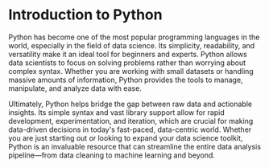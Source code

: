 Introduction to Python
=========================

Python has become one of the most popular programming languages in the world, especially in the field of data science. Its simplicity, readability, and versatility make it an ideal tool for beginners and experts. Python allows data scientists to focus on solving problems rather than worrying about complex syntax. Whether you are working with small datasets or handling massive amounts of information, Python provides the tools to manage, manipulate, and analyze data with ease.

Ultimately, Python helps bridge the gap between raw data and actionable insights. Its simple syntax and vast library support allow for rapid development, experimentation, and iteration, which are crucial for making data-driven decisions in today's fast-paced, data-centric world. Whether you are just starting out or looking to expand your data science toolkit, Python is an invaluable resource that can streamline the entire data analysis pipeline—from data cleaning to machine learning and beyond.